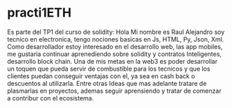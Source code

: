 # practi1ETH
Es parte del TP1 del curso de solidity:
Hola Mi nombre es Raul Alejandro soy tecnico en electronica, tengo nociones basicas en Js, HTML, Py, Json, Xml.
Como desarrollador estoy interesado en el desarrollo web, las app mobiles, me gustaria continuar aprenediendo sobre solidity y contratos Inteligentes, desarrollo block chain.
Una de mis  metas en la web3 es poder desarrollar un toquen que pueda servir de combustible para los tecnicos y que los clientes puedan conseguir ventajas con el, ya sea  en cash back o descuentos al utilizarla. Entre otras Ideas que mas adelante tratare de plasmarlas en proyectos, ademas seguir aprensiendo y tratar de comenzar a contribur con el ecosistema.  
